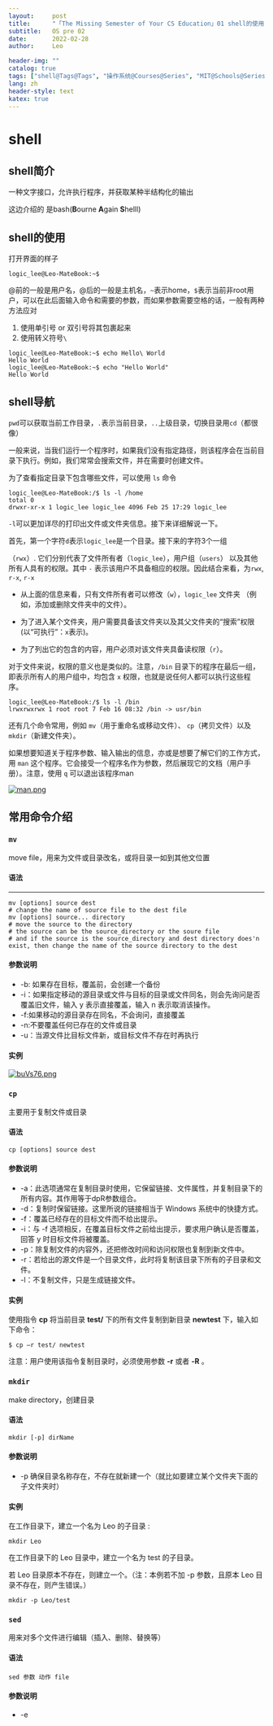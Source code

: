 ```yaml
---
layout:     post
title:      "「The Missing Semester of Your CS Education」01 shell的使用"
subtitle:   OS pre 02
date:       2022-02-28
author:     Leo

header-img: ""
catalog: true
tags: ["shell@Tags@Tags", "操作系统@Courses@Series", "MIT@Schools@Series"]
lang: zh
header-style: text
katex: true
---
```


# shell

## shell简介

一种文字接口，允许执行程序，并获取某种半结构化的输出

这边介绍的 是bash(**B**ourne **A**gain **S**helll)

## shell的使用

打开界面的样子

```shell
logic_lee@Leo-MateBook:~$
```

@前的一般是用户名，@后的一般是主机名，`~`表示home，`$`表示当前非root用户，可以在此后面输入命令和需要的参数，而如果参数需要空格的话，一般有两种方法应对

1. 使用单引号 or 双引号将其包裹起来
2. 使用转义符号`\`

```shell
logic_lee@Leo-MateBook:~$ echo Hello\ World
Hello World
logic_lee@Leo-MateBook:~$ echo "Hello World"
Hello World
```

## shell导航

`pwd`可以获取当前工作目录，`.`表示当前目录，`..`上级目录，切换目录用`cd`（都很像）

一般来说，当我们运行一个程序时，如果我们没有指定路径，则该程序会在当前目录下执行。例如，我们常常会搜索文件，并在需要时创建文件。

为了查看指定目录下包含哪些文件，可以使用 `ls` 命令

```shell
logic_lee@Leo-MateBook:/$ ls -l /home
total 0
drwxr-xr-x 1 logic_lee logic_lee 4096 Feb 25 17:29 logic_lee
```

`-l`可以更加详尽的打印出文件或文件夹信息。接下来详细解说一下。

首先，第一个字符`d`表示`logic_lee`是一个目录。接下来的字符3个一组

（`rwx`）. 它们分别代表了文件所有者（`logic_lee`），用户组（`users`） 以及其他所有人具有的权限。其中 `-` 表示该用户不具备相应的权限。因此结合来看，为`rwx`, `r-x`, `r-x`

* 从上面的信息来看，只有文件所有者可以修改（`w`），`logic_lee` 文件夹 （例如，添加或删除文件夹中的文件）。

* 为了进入某个文件夹，用户需要具备该文件夹以及其父文件夹的“搜索”权限(以“可执行”：`x`表示)。

* 为了列出它的包含的内容，用户必须对该文件夹具备读权限（`r`）。

对于文件来说，权限的意义也是类似的。注意，`/bin` 目录下的程序在最后一组，即表示所有人的用户组中，均包含 `x` 权限，也就是说任何人都可以执行这些程序。

```shell
logic_lee@Leo-MateBook:/$ ls -l /bin
lrwxrwxrwx 1 root root 7 Feb 16 08:32 /bin -> usr/bin
```

还有几个命令常用，例如 `mv`（用于重命名或移动文件）、 `cp`（拷贝文件）以及 `mkdir`（新建文件夹）。

如果想要知道关于程序参数、输入输出的信息，亦或是想要了解它们的工作方式，用 `man` 这个程序。它会接受一个程序名作为参数，然后展现它的文档（用户手册）。注意，使用 `q` 可以退出该程序man

[![man.png](https://s4.ax1x.com/2022/02/27/bncxeJ.png)](https://imgtu.com/i/bncxeJ)

## 常用命令介绍

### `mv`

move file，用来为文件或目录改名，或将目录一如到其他文位置

#### 语法

---

```shell
mv [options] source dest
# change the name of source file to the dest file
mv [options] source... directory
# move the source to the directory
# the source can be the source_directory or the soure file
# and if the source is the source_directory and dest directory does'n exist, then change the name of the source directory to the dest
```

#### 参数说明

* -b: 如果存在目标，覆盖前，会创建一个备份
* -i：如果指定移动的源目录或文件与目标的目录或文件同名，则会先询问是否覆盖旧文件，输入 y 表示直接覆盖，输入 n 表示取消该操作。
* -f:如果移动的源目录存在同名，不会询问，直接覆盖
* -n:不要覆盖任何已存在的文件或目录
* -u：当源文件比目标文件新，或目标文件不存在时再执行

#### 实例

[![buVs76.png](https://s4.ax1x.com/2022/02/28/buVs76.png)](https://imgtu.com/i/buVs76)

### `cp`

主要用于复制文件或目录

#### 语法

```shell
cp [options] source dest
```

#### 参数说明

- -a：此选项通常在复制目录时使用，它保留链接、文件属性，并复制目录下的所有内容。其作用等于dpR参数组合。
- -d：复制时保留链接。这里所说的链接相当于 Windows 系统中的快捷方式。
- -f：覆盖已经存在的目标文件而不给出提示。
- -i：与 -f 选项相反，在覆盖目标文件之前给出提示，要求用户确认是否覆盖，回答 y 时目标文件将被覆盖。
- -p：除复制文件的内容外，还把修改时间和访问权限也复制到新文件中。
- -r：若给出的源文件是一个目录文件，此时将复制该目录下所有的子目录和文件。
- -l：不复制文件，只是生成链接文件。

#### 实例

使用指令 **cp** 将当前目录 **test/** 下的所有文件复制到新目录 **newtest** 下，输入如下命令：

```shell
$ cp –r test/ newtest          
```

注意：用户使用该指令复制目录时，必须使用参数 **-r** 或者 **-R** 。

### `mkdir`

make directory，创建目录

#### 语法

```shell
mkdir [-p] dirName
```

#### 参数说明

* -p 确保目录名称存在，不存在就新建一个（就比如要建立某个文件夹下面的子文件夹时）

#### 实例

在工作目录下，建立一个名为 Leo 的子目录 :

```shell
mkdir Leo
```

在工作目录下的 Leo 目录中，建立一个名为 test 的子目录。

若 Leo 目录原本不存在，则建立一个。（注：本例若不加 -p 参数，且原本 Leo 目录不存在，则产生错误。）

```shell
mkdir -p Leo/test
```

### `sed`

用来对多个文件进行编辑（插入、删除、替换等）

#### 语法

```shell
sed 参数 动作 file
```

#### 参数说明

- -e<script>或--expression=<script> 以选项中指定的script来处理输入的文本文件。
- -f<script文件>或--file=<script文件> 以选项中指定的script文件来处理输入的文本文件。
- -h或--help 显示帮助。
- -n或--quiet或--silent 仅显示script处理后的结果。
- -i 直接修改源文件
- -V或--version 显示版本信息。

(-e+动作命令也可以用" " 或 ' '来省略-e, 单双引号的区别在于含义的替换，在后面会说)

#### 动作说明

- a ：新增， a 的后面可以接字串，而这些字串会在新的一行出现(目前的下一行)
- c ：取代， c 的后面可以接字串，这些字串可以取代 n1,n2 之间的行！
- d ：删除，因为是删除啊，所以 d 后面通常不接任何东东；
- i ：插入， i 的后面可以接字串，而这些字串会在新的一行出现(目前的上一行)；
- p ：打印，亦即将某个选择的数据印出。通常 p 会与参数 sed -n 一起运行
- s ：取代，可以直接进行取代的工作哩！通常这个 s 的动作可以搭配正规表示法！例如 's/old/new/g' 

其中不同的内容之间分隔符，不同内容比如就是a后面的字符串，s中的新旧字符串等，一般是/, !, :, |等

#### 实例

##### 以行为单位新增/删除

删除 `d`, 新增 `i`, `a`

```shell
#delete lines
sed 'n1,n2d'file
# n1: the begin of the line
# n2: the end of the line
# and the '$' means the last line of the file

# if only one line needed to be delete, then
sed 'nd'file

# Add a new line after the specified one
sed '2a new line' file

# Add a new line ahead of a line
sed '2i new line' file

# if want to add more the one line, use \ to seperate and > to continue in a new line
 sed '4a run \
> what' file

```

##### 以行为单的替换/显示

替换`c`, 显示`p`

```shell
# it's allowed that the total lines of the new line don't need to match the old one
sed '2,5c sin(sin(x)) \
> cos(sin(x))' file

# p to display
sed '3,5p' file
```

##### 数据搜索并替换、删除

删除`d`, 替换`s`

两个都可以用正则表达式搜哦，用`/`或者`;` `|`等隔开

##### 直接修改文件内容

加一个`-i`即可



## 程序间创建连接

在 shell 中，程序有两个主要的“流”：它们的输入流和输出流。 当程序尝试读取信息时，它们会从输入流中进行读取，当程序打印信息时，它们会将信息输出到输出流中。 通常，一个程序的输入输出流都是您的终端。也就是，您的键盘作为输入，显示器作为输出。 **但是，也可以重定向这些流。**

最简单的重定向是 `< file` 和 `> file`。这两个命令可以将程序的输入输出流分别重定向到文件：

```shell
logic_lee@Leo-MateBook:~$ echo hello > hello.txt
logic_lee@Leo-MateBook:~$ ls
hello.txt
logic_lee@Leo-MateBook:~$ cat hello.txt
hello
logic_lee@Leo-MateBook:~$ cat < hello.txt > world.txt
logic_lee@Leo-MateBook:~$ ls
hello.txt  world.txt
logic_lee@Leo-MateBook:~$ cat world.txt
hello
```

# 一个工具介绍

对于大多数的类 Unix 系统，有一类用户是非常特殊的，那就是：根用户（root user）。从上面的结果也可以看出来，根用户几乎不受任何限制，他可以创建、读取、更新和删除系统中的任何文件。通常不会用根用户登录系统，因为这样可能会因为某些错误的操作而破坏系统。 取而代之的是，会在需要的时候使用 `sudo` 命令。它的作用是可以 su（super user 或 root 的简写）的身份执行一些操作。 当遇到拒绝访问（permission denied）的错误时，通常是因为此时必须是根用户才能操作。然而，从安全的角度出发，需要再次确认是真的要执行此操作。

有一件事情是作为根用户才能做的，那就是向 `sysfs` 文件写入内容。系统被挂载在 `/sys` 下，`sysfs` 文件则暴露了一些内核（kernel）参数。 因此，不需要借助任何专用的工具，就可以轻松地在运行期间配置系统内核。

**注意 Windows 和 macOS 没有这个文件**

·

# 课后习题

---

没做最后一题5555，懒了

前面的题就无脑按着所说的做就好了，就注意下第5题用要用`>>`追加，用`>`会覆盖

说一下第9题，应该用`grep`命令，其可以在文件中找到所输入的字符串的那一行并输出, 如果没有写明文件名或者用`-`则就在标准输入找。所以利用`|`将`semester`的输出当作`grep`的输入就好了,再将输入定向到txt里面就好了。

```shell
./semester | grep last-modified >~/last-modified.txt
```

